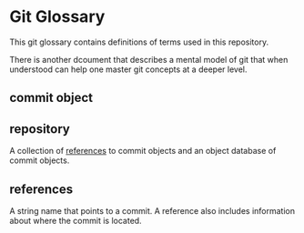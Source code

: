 # Git Glossary 

This git glossary contains definitions of terms used in this repository.

There is another dcoument that describes a mental model of git that
when understood can help one master git concepts at a deeper level. 

## commit object


## repository
A collection of [references](markdown-heading-references) to commit objects and an object database of commit objects. 


## references
A string name that points to a commit. A reference also includes information about where the commit is located.
